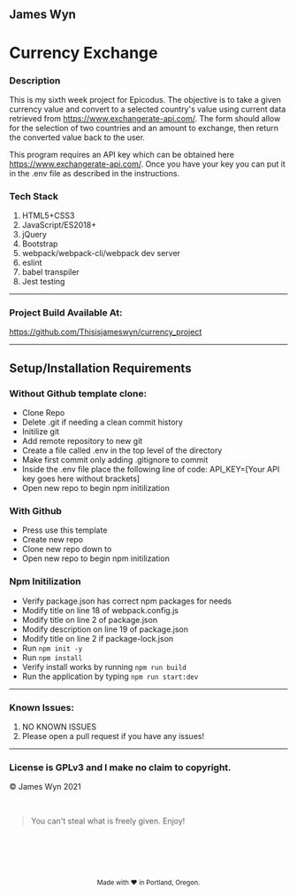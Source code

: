 ## James Wyn

# Currency Exchange

### Description

This is my sixth week project for Epicodus. The objective is to take a given currency value and convert to a selected country's value using current data retrieved from https://www.exchangerate-api.com/. The form should allow for the selection of two countries and an amount to exchange, then return the converted value back to the user.

This program requires an API key which can be obtained here https://www.exchangerate-api.com/. Once you have your key you can put it in the .env file as described in the instructions.

### Tech Stack

1. HTML5+CSS3
2. JavaScript/ES2018+
3. jQuery
4. Bootstrap
5. webpack/webpack-cli/webpack dev server
6. eslint
7. babel transpiler
8. Jest testing

---

### Project Build Available At:

https://github.com/Thisisjameswyn/currency_project

---

## Setup/Installation Requirements

### Without Github template clone:

- Clone Repo
- Delete .git if needing a clean commit history
- Initilize git
- Add remote repository to new git
- Create a file called .env in the top level of the directory
- Make first commit only adding .gitignore to commit
- Inside the .env file place the following line of code: API_KEY=[Your API key goes here without brackets]
- Open new repo to begin npm initilization

### With Github

- Press use this template
- Create new repo
- Clone new repo down to
- Open new repo to begin npm initilization

### Npm Initilization

- Verify package.json has correct npm packages for needs
- Modify title on line 18 of webpack.config.js
- Modify title on line 2 of package.json
- Modify description on line 19 of package.json
- Modify title on line 2 if package-lock.json
- Run `npm init -y`
- Run `npm install`
- Verify install works by running `npm run build`
- Run the application by typing `npm run start:dev`

---

### Known Issues:

1. NO KNOWN ISSUES
2. Please open a pull request if you have any issues!

---

### License is GPLv3 and I make no claim to copyright.

&copy; James Wyn 2021

<br />

> You can't steal what is freely given. Enjoy!

<br />
<br />
<br />
<br />
<p align="center">
  <small>Made with ❤️ in Portland, Oregon. </small>
</p>
